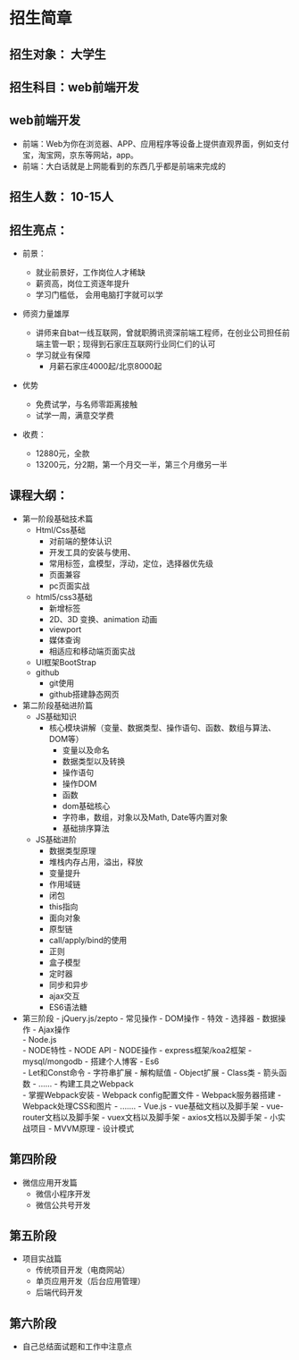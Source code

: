 # 招生简章

## 招生对象： 大学生

## 招生科目：web前端开发

## web前端开发
- 前端：Web为你在浏览器、APP、应用程序等设备上提供直观界面，例如支付宝，淘宝网，京东等网站，app。
- 前端：大白话就是上网能看到的东西几乎都是前端来完成的

## 招生人数： 10-15人

## 招生亮点： 
- 前景：
	- 就业前景好，工作岗位人才稀缺
	- 薪资高，岗位工资逐年提升
	- 学习门槛低， 会用电脑打字就可以学

- 师资力量雄厚
	- 讲师来自bat一线互联网，曾就职腾讯资深前端工程师，在创业公司担任前端主管一职；现得到石家庄互联网行业同仁们的认可
	- 学习就业有保障
		- 月薪石家庄4000起/北京8000起

- 优势
	- 免费试学，与名师零距离接触
	- 试学一周，满意交学费

- 收费：
	- 12880元，全款
	- 13200元，分2期，第一个月交一半，第三个月缴另一半


## 课程大纲：
- 第一阶段基础技术篇	
	- Html/Css基础	
		- 对前端的整体认识
		- 开发工具的安装与使用、 
		- 常用标签，盒模型，浮动，定位，选择器优先级
		- 页面兼容
		- pc页面实战
	- html5/css3基础
		- 新增标签
		- 2D、3D 变换、animation 动画
		- viewport
		- 媒体查询
		- 相适应和移动端页面实战
	- UI框架BootStrap
	- github
		- git使用
		- github搭建静态网页
- 第二阶段基础进阶篇	
	- JS基础知识	
		- 核心模块讲解（变量、数据类型、操作语句、函数、数组与算法、DOM等）	
			- 变量以及命名
			- 数据类型以及转换
			- 操作语句 
			- 操作DOM
			- 函数
			- dom基础核心
			- 字符串，数组，对象以及Math, Date等内置对象
			- 基础排序算法
	- JS基础进阶	
		- 数据类型原理
		- 堆栈内存占用，溢出，释放
		- 变量提升
		- 作用域链
		- 闭包
		- this指向
		- 面向对象
		- 原型链
		- call/apply/bind的使用
		- 正则
		- 盒子模型
		- 定时器
		- 同步和异步
		- ajax交互
		- ES6语法糖
- 第三阶段
		- jQuery.js/zepto
			- 常见操作
			- DOM操作 
			- 特效
			- 选择器
			- 数据操作
			- Ajax操作		
		- Node.js	
			- NODE特性
			- NODE API
			- NODE操作
			- express框架/koa2框架
			- mysql/mongodb
			- 搭建个人博客
		- Es6	
			- Let和Const命令 
			- 字符串扩展
			- 解构赋值
			- Object扩展
			- Class类
			- 箭头函数
			- ......
		- 构建工具之Webpack	
			- 掌握Webpack安装
			- Webpack config配置文件
			- Webpack服务器搭建 
			- Webpack处理CSS和图片
			- .......
		- Vue.js
			- vue基础文档以及脚手架
			- vue-router文档以及脚手架
			- vuex文档以及脚手架
			- axios文档以及脚手架
			- 小实战项目
			- MVVM原理
		- 设计模式
## 第四阶段
- 微信应用开发篇	
	- 微信小程序开发
	- 微信公共号开发
## 第五阶段
- 项目实战篇
	- 传统项目开发（电商网站）
	- 单页应用开发（后台应用管理）
	- 后端代码开发
## 第六阶段
- 自己总结面试题和工作中注意点
